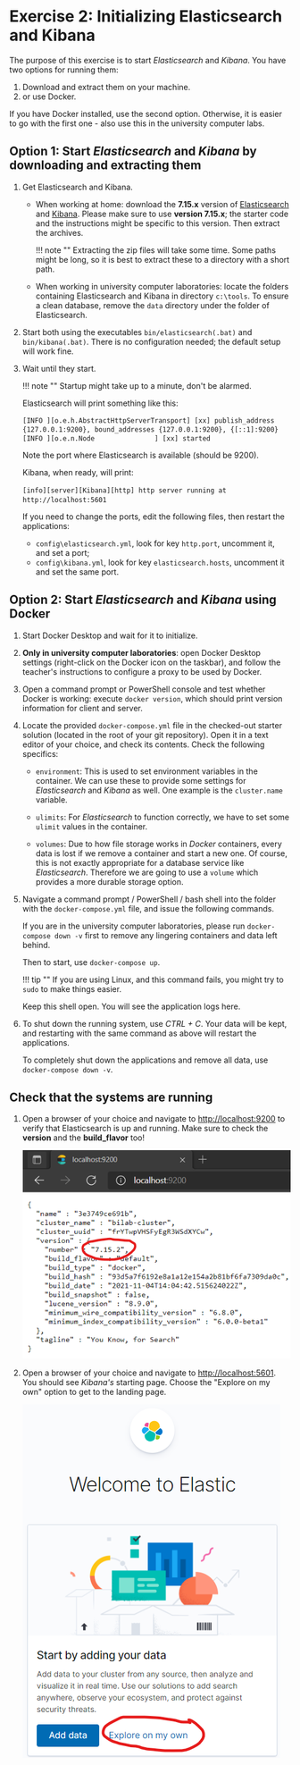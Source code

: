 # Exercise 2: Initializing Elasticsearch and Kibana

The purpose of this exercise is to start _Elasticsearch_ and _Kibana_. You have two options for running them:

1. Download and extract them on your machine.
1. or use Docker.

If you have Docker installed, use the second option. Otherwise, it is easier to go with the first one - also use this in the university computer labs.

## Option 1: Start _Elasticsearch_ and _Kibana_ by downloading and extracting them

1. Get Elasticsearch and Kibana.

    - When working at home: download the **7.15.x** version of [Elasticsearch](https://www.elastic.co/downloads/past-releases/elasticsearch-7-15-2) and [Kibana](https://www.elastic.co/downloads/past-releases/kibana-7-15-2). Please make sure to use **version 7.15.x**; the starter code and the instructions might be specific to this version. Then extract the archives.

        !!! note ""
            Extracting the zip files will take some time. Some paths might be long, so it is best to extract these to a directory with a short path.

    - When working in university computer laboratories: locate the folders containing Elasticsearch and Kibana in directory `c:\tools`. To ensure a clean database, remove the `data` directory under the folder of Elasticsearch.

1. Start both using the executables `bin/elasticsearch(.bat)` and `bin/kibana(.bat)`. There is no configuration needed; the default setup will work fine.

1. Wait until they start.

    !!! note ""
        Startup might take up to a minute, don't be alarmed.

    Elasticsearch will print something like this:

    ```
    [INFO ][o.e.h.AbstractHttpServerTransport] [xx] publish_address {127.0.0.1:9200}, bound_addresses {127.0.0.1:9200}, {[::1]:9200}
    [INFO ][o.e.n.Node               ] [xx] started
    ```

    Note the port where Elasticsearch is available (should be 9200).

    Kibana, when ready, will print:

    `[info][server][Kibana][http] http server running at http://localhost:5601`

    If you need to change the ports, edit the following files, then restart the applications:

    - `config\elasticsearch.yml`, look for key `http.port`, uncomment it, and set a port;
    - `config\kibana.yml`, look for key `elasticsearch.hosts`, uncomment it and set the same port.

## Option 2: Start _Elasticsearch_ and _Kibana_ using Docker

1. Start Docker Desktop and wait for it to initialize.

1. **Only in university computer laboratories**: open Docker Desktop settings (right-click on the Docker icon on the taskbar), and follow the teacher's instructions to configure a proxy to be used by Docker.

1. Open a command prompt or PowerShell console and test whether Docker is working: execute `docker version`, which should print version information for client and server.

1. Locate the provided `docker-compose.yml` file in the checked-out starter solution (located in the root of your git repository). Open it in a text editor of your choice, and check its contents. Check the following specifics:

    - `environment`: This is used to set environment variables in the container. We can use these to provide some settings for _Elasticsearch_ and _Kibana_ as well. One example is the `cluster.name` variable.

    - `ulimits`: For _Elasticsearch_ to function correctly, we have to set some `ulimit` values in the container.

    - `volumes`: Due to how file storage works in _Docker_ containers, every data is lost if we remove a container and start a new one. Of course, this is not exactly appropriate for a database service like _Elasticsearch_. Therefore we are going to use a `volume` which provides a more durable storage option.

1. Navigate a command prompt / PowerShell / bash shell into the folder with the `docker-compose.yml` file, and issue the following commands.

    If you are in the university computer laboratories, please run `docker-compose down -v` first to remove any lingering containers and data left behind.

    Then to start, use `docker-compose up`.

    !!! tip ""
        If you are using Linux, and this command fails, you might try to `sudo` to make things easier.

    Keep this shell open. You will see the application logs here.

1. To shut down the running system, use _CTRL + C_. Your data will be kept, and restarting with the same command as above will restart the applications.

    To completely shut down the applications and remove all data, use `docker-compose down -v`.

## Check that the systems are running

1. Open a browser of your choice and navigate to <http://localhost:9200> to verify that Elasticsearch is up and running. Make sure to check the **version** and the **build_flavor** too!

    ![Elasticsearch version](images/elasticsearch-version.png)

1. Open a browser of your choice and navigate to <http://localhost:5601>. You should see _Kibana's_ starting page. Choose the "Explore on my own" option to get to the landing page.

    ![Kibana started](images/kibana-started.png)
